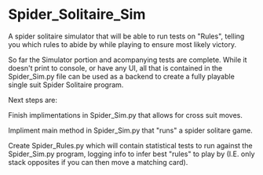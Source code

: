 # Spider_Solitaire_Sim
A spider solitaire simulator that will be able to run tests on "Rules", telling you which rules to abide by while playing to ensure most
likely victory.

So far the Simulator portion and acompanying tests are complete. While it doesn't print to console, or have any UI,
all that is contained in the Spider_Sim.py file can be used as a backend to create a fully playable single suit Spider Solitaire program. 

Next steps are:

Finish implimentations in Spider_Sim.py that allows for cross suit moves.

Impliment main method in Spider_Sim.py that "runs" a spider solitare game.

Create Spider_Rules.py which will contain statistical tests to run against the Spider_Sim.py program, logging info to
infer best "rules" to play by (I.E. only stack opposites if you can then move a matching card).
